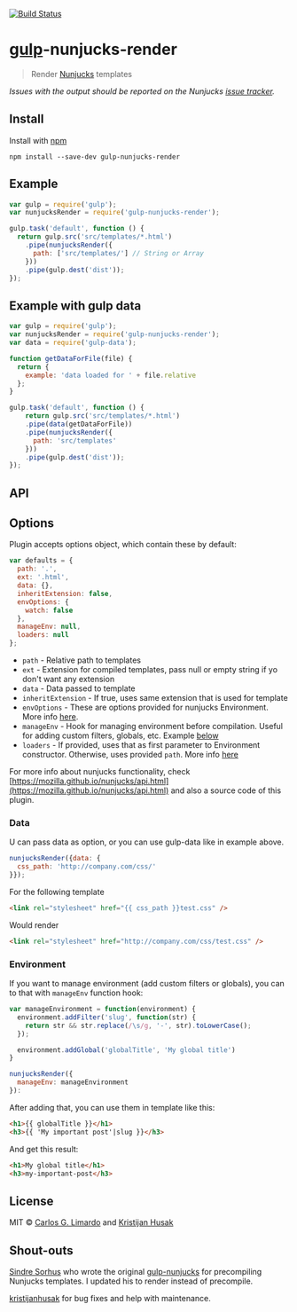 [![Build Status](https://travis-ci.org/carlosl/gulp-nunjucks-render.svg?branch=master)](https://travis-ci.org/carlosl/gulp-nunjucks-render)

# [gulp](https://github.com/wearefractal/gulp)-nunjucks-render

> Render [Nunjucks](http://mozilla.github.io/nunjucks/) templates

*Issues with the output should be reported on the Nunjucks [issue tracker](https://github.com/mozilla/nunjucks/issues).*


## Install

Install with [npm](https://www.npmjs.com/package/gulp-nunjucks-render)

```
npm install --save-dev gulp-nunjucks-render
```


## Example

```js
var gulp = require('gulp');
var nunjucksRender = require('gulp-nunjucks-render');

gulp.task('default', function () {
  return gulp.src('src/templates/*.html')
    .pipe(nunjucksRender({
      path: ['src/templates/'] // String or Array
    }))
    .pipe(gulp.dest('dist'));
});
```

## Example with gulp data

```js
var gulp = require('gulp');
var nunjucksRender = require('gulp-nunjucks-render');
var data = require('gulp-data');

function getDataForFile(file) {
  return {
    example: 'data loaded for ' + file.relative
  };
}

gulp.task('default', function () {
	return gulp.src('src/templates/*.html')
    .pipe(data(getDataForFile))
    .pipe(nunjucksRender({
      path: 'src/templates'
    }))
    .pipe(gulp.dest('dist'));
});
```


## API

## Options
Plugin accepts options object, which contain these by default:

```js
var defaults = {
  path: '.',
  ext: '.html',
  data: {},
  inheritExtension: false,
  envOptions: {
    watch: false
  },
  manageEnv: null,
  loaders: null
};
```

* `path` - Relative path to templates
* `ext` - Extension for compiled templates, pass null or empty string if yo don't want any extension
* `data` - Data passed to template
* `inheritExtension` - If true, uses same extension that is used for template
* `envOptions` - These are options provided for nunjucks Environment. More info [here](https://mozilla.github.io/nunjucks/api.html#configure).
* `manageEnv` - Hook for managing environment before compilation. Useful for adding custom filters, globals, etc. Example [below](#environment)
* `loaders` - If provided, uses that as first parameter to Environment constructor. Otherwise, uses provided `path`. More info [here](https://mozilla.github.io/nunjucks/api.html#environment)

For more info about nunjucks functionality, check [https://mozilla.github.io/nunjucks/api.html](https://mozilla.github.io/nunjucks/api.html) and also a source code of this plugin.


### Data
U can pass data as option, or you can use gulp-data like in example above.

```js
nunjucksRender({data: {
  css_path: 'http://company.com/css/'
}});
```

For the following template
```html
<link rel="stylesheet" href="{{ css_path }}test.css" />
```

Would render
```html
<link rel="stylesheet" href="http://company.com/css/test.css" />
```

### Environment

If you want to manage environment (add custom filters or globals), you can to that with `manageEnv` function hook:

```javascript
var manageEnvironment = function(environment) {
  environment.addFilter('slug', function(str) {
    return str && str.replace(/\s/g, '-', str).toLowerCase();
  });

  environment.addGlobal('globalTitle', 'My global title')
}

nunjucksRender({
  manageEnv: manageEnvironment
}):
```

After adding that, you can use them in template like this:

```html
<h1>{{ globalTitle }}</h1>
<h3>{{ 'My important post'|slug }}</h3>
```

And get this result:

```html
<h1>My global title</h1>
<h3>my-important-post</h3>
```

## License

MIT © [Carlos G. Limardo](http://limardo.org) and [Kristijan Husak](http://kristijanhusak.com)

## Shout-outs

[Sindre Sorhus](http://sindresorhus.com/) who wrote the original [gulp-nunjucks](https://www.npmjs.org/package/gulp-nunjucks) for precompiling Nunjucks templates. I updated his to render instead of precompile.

[kristijanhusak](http://github.com/kristijanhusak) for bug fixes and help with maintenance.
